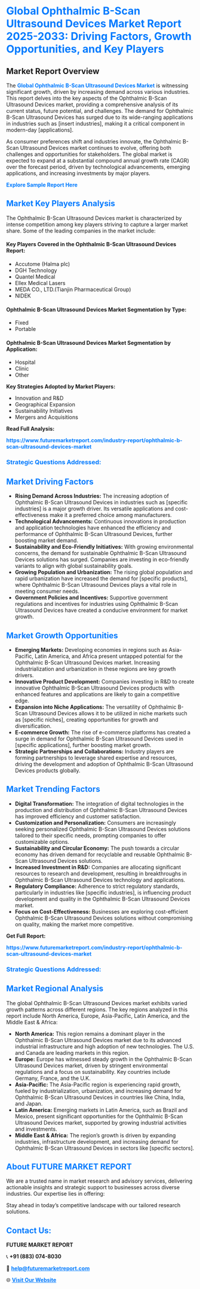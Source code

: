 <h1 style="color: #007BFF;">Global Ophthalmic B-Scan Ultrasound Devices Market Report 2025-2033: Driving Factors, Growth Opportunities, and Key Players</h1>

<section id="overview">
<h2>Market Report Overview</h2>
<p>The <a href="https://www.futuremarketreport.com/industry-report/ophthalmic-b-scan-ultrasound-devices-market" style="color: #007BFF; text-decoration: none;"><strong>Global Ophthalmic B-Scan Ultrasound Devices Market</strong></a> is witnessing significant growth, driven by increasing demand across various industries. This report delves into the key aspects of the Ophthalmic B-Scan Ultrasound Devices market, providing a comprehensive analysis of its current status, future potential, and challenges. The demand for Ophthalmic B-Scan Ultrasound Devices has surged due to its wide-ranging applications in industries such as [insert industries], making it a critical component in modern-day [applications].</p>
<p>As consumer preferences shift and industries innovate, the Ophthalmic B-Scan Ultrasound Devices market continues to evolve, offering both challenges and opportunities for stakeholders. The global market is expected to expand at a substantial compound annual growth rate (CAGR) over the forecast period, driven by technological advancements, emerging applications, and increasing investments by major players.</p>
</section>

<section id="overview">
<p><a href="https://www.futuremarketreport.com/request-sample/reportId=78949" style="color: #007BFF; text-decoration: none;"><strong>Explore Sample Report Here</strong></a></p>
</section>

<section id="key-players">
<h2 style="color: #007BFF;">Market Key Players Analysis</h2>
<p>The Ophthalmic B-Scan Ultrasound Devices market is characterized by intense competition among key players striving to capture a larger market share. Some of the leading companies in the market include:</p>
<h4>Key Players Covered in the Ophthalmic B-Scan Ultrasound Devices Report:</h4>
<ul><li>Accutome (Halma plc)</li><li>DGH Technology</li><li>Quantel Medical</li><li>Ellex Medical Lasers</li><li>MEDA CO., LTD.(Tianjin Pharmaceutical Group)</li><li>NIDEK</li></ul>
<h4>Ophthalmic B-Scan Ultrasound Devices Market Segmentation by Type:</h4>
<ul><li>Fixed</li><li>Portable</li></ul>

<h4>Ophthalmic B-Scan Ultrasound Devices Market Segmentation by Application:</h4>
<ul><li>Hospital</li><li>Clinic</li><li>Other</li></ul>
<p><strong>Key Strategies Adopted by Market Players:</strong></p>
<ul>
<li>Innovation and R&D</li>
<li>Geographical Expansion</li>
<li>Sustainability Initiatives</li>
<li>Mergers and Acquisitions</li>
</ul>
</section>

<section>
<p><strong>Read Full Analysis: </strong></p><a href="https://www.futuremarketreport.com/industry-report/ophthalmic-b-scan-ultrasound-devices-market" style="color: #007BFF; text-decoration: none;"><strong>https://www.futuremarketreport.com/industry-report/ophthalmic-b-scan-ultrasound-devices-market</strong></a>
<h3 style="color: #007BFF;">Strategic Questions Addressed:</h3>
</section>

<section id="driving-factors">
<h2 style="color: #007BFF;">Market Driving Factors</h2>
<ul>
<li><strong>Rising Demand Across Industries:</strong> The increasing adoption of Ophthalmic B-Scan Ultrasound Devices in industries such as [specific industries] is a major growth driver. Its versatile applications and cost-effectiveness make it a preferred choice among manufacturers.</li>
<li><strong>Technological Advancements:</strong> Continuous innovations in production and application technologies have enhanced the efficiency and performance of Ophthalmic B-Scan Ultrasound Devices, further boosting market demand.</li>
<li><strong>Sustainability and Eco-Friendly Initiatives:</strong> With growing environmental concerns, the demand for sustainable Ophthalmic B-Scan Ultrasound Devices solutions has surged. Companies are investing in eco-friendly variants to align with global sustainability goals.</li>
<li><strong>Growing Population and Urbanization:</strong> The rising global population and rapid urbanization have increased the demand for [specific products], where Ophthalmic B-Scan Ultrasound Devices plays a vital role in meeting consumer needs.</li>
<li><strong>Government Policies and Incentives:</strong> Supportive government regulations and incentives for industries using Ophthalmic B-Scan Ultrasound Devices have created a conducive environment for market growth.</li>
</ul>
</section>

<section id="growth-opportunities">
<h2 style="color: #007BFF;">Market Growth Opportunities</h2>
<ul>
<li><strong>Emerging Markets:</strong> Developing economies in regions such as Asia-Pacific, Latin America, and Africa present untapped potential for the Ophthalmic B-Scan Ultrasound Devices market. Increasing industrialization and urbanization in these regions are key growth drivers.</li>
<li><strong>Innovative Product Development:</strong> Companies investing in R&D to create innovative Ophthalmic B-Scan Ultrasound Devices products with enhanced features and applications are likely to gain a competitive edge.</li>
<li><strong>Expansion into Niche Applications:</strong> The versatility of Ophthalmic B-Scan Ultrasound Devices allows it to be utilized in niche markets such as [specific niches], creating opportunities for growth and diversification.</li>
<li><strong>E-commerce Growth:</strong> The rise of e-commerce platforms has created a surge in demand for Ophthalmic B-Scan Ultrasound Devices used in [specific applications], further boosting market growth.</li>
<li><strong>Strategic Partnerships and Collaborations:</strong> Industry players are forming partnerships to leverage shared expertise and resources, driving the development and adoption of Ophthalmic B-Scan Ultrasound Devices products globally.</li>
</ul>
</section>

<section id="trending-factors">
<h2 style="color: #007BFF;">Market Trending Factors</h2>
<ul>
<li><strong>Digital Transformation:</strong> The integration of digital technologies in the production and distribution of Ophthalmic B-Scan Ultrasound Devices has improved efficiency and customer satisfaction.</li>
<li><strong>Customization and Personalization:</strong> Consumers are increasingly seeking personalized Ophthalmic B-Scan Ultrasound Devices solutions tailored to their specific needs, prompting companies to offer customizable options.</li>
<li><strong>Sustainability and Circular Economy:</strong> The push towards a circular economy has driven demand for recyclable and reusable Ophthalmic B-Scan Ultrasound Devices solutions.</li>
<li><strong>Increased Investment in R&D:</strong> Companies are allocating significant resources to research and development, resulting in breakthroughs in Ophthalmic B-Scan Ultrasound Devices technology and applications.</li>
<li><strong>Regulatory Compliance:</strong> Adherence to strict regulatory standards, particularly in industries like [specific industries], is influencing product development and quality in the Ophthalmic B-Scan Ultrasound Devices market.</li>
<li><strong>Focus on Cost-Effectiveness:</strong> Businesses are exploring cost-efficient Ophthalmic B-Scan Ultrasound Devices solutions without compromising on quality, making the market more competitive.</li>
</ul>
</section>

<section>
<p><strong>Get Full Report: </strong></p><a href="https://www.futuremarketreport.com/industry-report/ophthalmic-b-scan-ultrasound-devices-market" style="color: #007BFF; text-decoration: none;"><strong>https://www.futuremarketreport.com/industry-report/ophthalmic-b-scan-ultrasound-devices-market</strong></a>
<h3 style="color: #007BFF;">Strategic Questions Addressed:</h3>
</section>


<section id="regional-analysis">
<h2 style="color: #007BFF;">Market Regional Analysis</h2>
<p>The global Ophthalmic B-Scan Ultrasound Devices market exhibits varied growth patterns across different regions. The key regions analyzed in this report include North America, Europe, Asia-Pacific, Latin America, and the Middle East & Africa:</p>
<ul>
<li><strong>North America:</strong> This region remains a dominant player in the Ophthalmic B-Scan Ultrasound Devices market due to its advanced industrial infrastructure and high adoption of new technologies. The U.S. and Canada are leading markets in this region.</li>
<li><strong>Europe:</strong> Europe has witnessed steady growth in the Ophthalmic B-Scan Ultrasound Devices market, driven by stringent environmental regulations and a focus on sustainability. Key countries include Germany, France, and the U.K.</li>
<li><strong>Asia-Pacific:</strong> The Asia-Pacific region is experiencing rapid growth, fueled by industrialization, urbanization, and increasing demand for Ophthalmic B-Scan Ultrasound Devices in countries like China, India, and Japan.</li>
<li><strong>Latin America:</strong> Emerging markets in Latin America, such as Brazil and Mexico, present significant opportunities for the Ophthalmic B-Scan Ultrasound Devices market, supported by growing industrial activities and investments.</li>
<li><strong>Middle East & Africa:</strong> The region’s growth is driven by expanding industries, infrastructure development, and increasing demand for Ophthalmic B-Scan Ultrasound Devices in sectors like [specific sectors].</li>
</ul>
</section>

<footer>
<h2 style="color: #007BFF;">About FUTURE MARKET REPORT</h2>
<p>We are a trusted name in market research and advisory services, delivering actionable insights and strategic support to businesses across diverse industries. Our expertise lies in offering:</p>

<p>Stay ahead in today’s competitive landscape with our tailored research solutions.</p>

<h2 style="color: #007BFF;">Contact Us:</h2>
<p><strong>FUTURE MARKET REPORT</strong></p>
<p>📞 <strong>+91 (883) 074-8030</strong></p>
<p>📧 <strong><a href="mailto:help@futuremarketreport.com" style="color: #007BFF;">help@futuremarketreport.com</a></strong></p>
<p>🌐 <strong><a href="https://www.futuremarketreport.com/" style="color: #007BFF;">Visit Our Website</a></strong></p>
</footer>
